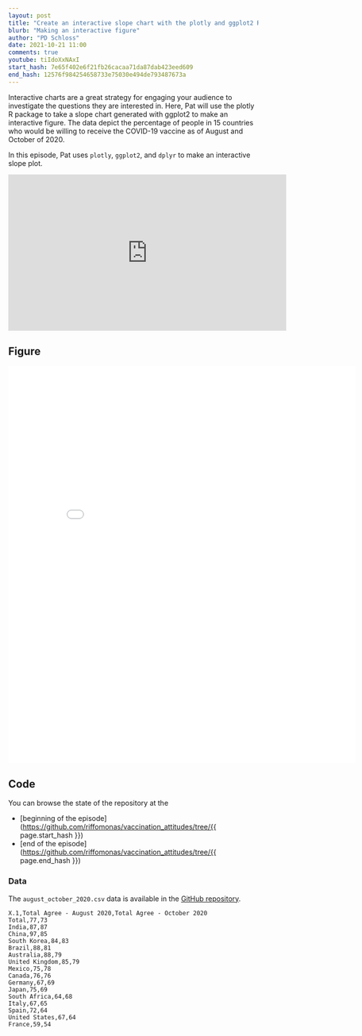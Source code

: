 ```yaml
---
layout: post
title: "Create an interactive slope chart with the plotly and ggplot2 R packages (CC156)"
blurb: "Making an interactive figure"
author: "PD Schloss"
date: 2021-10-21 11:00
comments: true
youtube: tiIdoXxNAxI
start_hash: 7e65f402e6f21fb26cacaa71da87dab423eed609
end_hash: 12576f984254658733e75030e494de793487673a
---
```


Interactive charts are a great strategy for engaging your audience to investigate the questions they are interested in. Here, Pat will use the plotly R package to take a slope chart generated with ggplot2 to make an interactive figure. The data depict the percentage of people in 15 countries who would be willing to receive the COVID-19 vaccine as of August and October of 2020.

In this episode, Pat uses `plotly`, `ggplot2`, and `dplyr` to make an interactive slope plot.

<link rel="preconnect" href="https://fonts.googleapis.com">
<link rel="preconnect" href="https://fonts.gstatic.com" crossorigin>
<link href="https://fonts.googleapis.com/css2?family=Montserrat&family=Patua+One&display=swap" rel="stylesheet">


<iframe style="margin: 0 auto;display:block;" width="560" height="315" src="https://www.youtube.com/embed/{{ page.youtube }}" frameborder="0" allow="accelerometer; autoplay; encrypted-media; gyroscope; picture-in-picture" allowfullscreen></iframe>


## Figure

<iframe style="border: none;" width="700px" height="800px" src="assets/slope-plotly.html"></iframe>

## Code

You can browse the state of the repository at the
* [beginning of the episode](https://github.com/riffomonas/vaccination_attitudes/tree/{{ page.start_hash }})
* [end of the episode](https://github.com/riffomonas/vaccination_attitudes/tree/{{ page.end_hash }})


### Data

The `august_october_2020.csv` data is available in the [GitHub repository](https://raw.githubusercontent.com/riffomonas/vaccination_attitudes/3f39b9e09618144874ced760c9a6332498e3a19c/august_october_2020.csv).

```
X.1,Total Agree - August 2020,Total Agree - October 2020
Total,77,73
India,87,87
China,97,85
South Korea,84,83
Brazil,88,81
Australia,88,79
United Kingdom,85,79
Mexico,75,78
Canada,76,76
Germany,67,69
Japan,75,69
South Africa,64,68
Italy,67,65
Spain,72,64
United States,67,64
France,59,54
```
